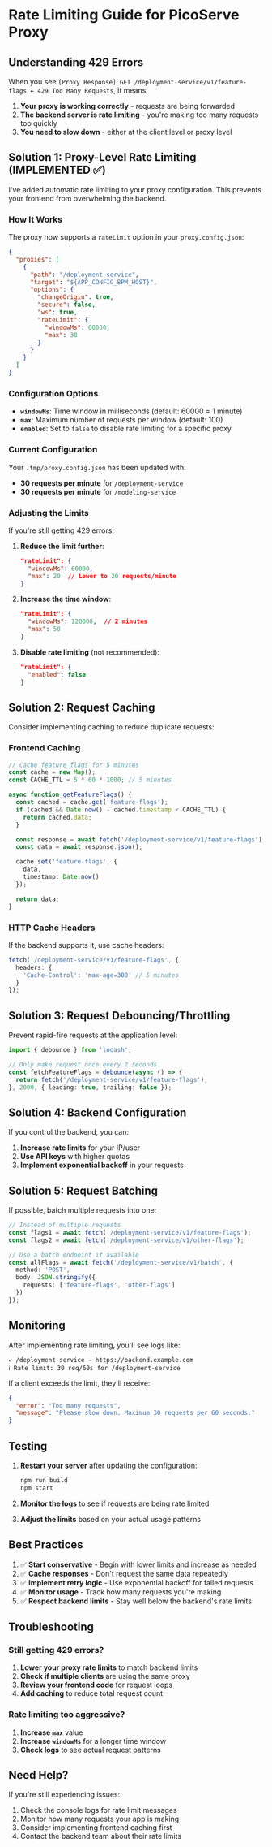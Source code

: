 # Rate Limiting Guide for PicoServe Proxy

## Understanding 429 Errors

When you see `[Proxy Response] GET /deployment-service/v1/feature-flags ← 429 Too Many Requests`, it means:

1. **Your proxy is working correctly** - requests are being forwarded
2. **The backend server is rate limiting** - you're making too many requests too quickly
3. **You need to slow down** - either at the client level or proxy level

## Solution 1: Proxy-Level Rate Limiting (IMPLEMENTED ✅)

I've added automatic rate limiting to your proxy configuration. This prevents your frontend from overwhelming the backend.

### How It Works

The proxy now supports a `rateLimit` option in your `proxy.config.json`:

```json
{
  "proxies": [
    {
      "path": "/deployment-service",
      "target": "${APP_CONFIG_BPM_HOST}",
      "options": {
        "changeOrigin": true,
        "secure": false,
        "ws": true,
        "rateLimit": {
          "windowMs": 60000,
          "max": 30
        }
      }
    }
  ]
}
```

### Configuration Options

- **`windowMs`**: Time window in milliseconds (default: 60000 = 1 minute)
- **`max`**: Maximum number of requests per window (default: 100)
- **`enabled`**: Set to `false` to disable rate limiting for a specific proxy

### Current Configuration

Your `.tmp/proxy.config.json` has been updated with:
- **30 requests per minute** for `/deployment-service`
- **30 requests per minute** for `/modeling-service`

### Adjusting the Limits

If you're still getting 429 errors:

1. **Reduce the limit further**:
   ```json
   "rateLimit": {
     "windowMs": 60000,
     "max": 20  // Lower to 20 requests/minute
   }
   ```

2. **Increase the time window**:
   ```json
   "rateLimit": {
     "windowMs": 120000,  // 2 minutes
     "max": 50
   }
   ```

3. **Disable rate limiting** (not recommended):
   ```json
   "rateLimit": {
     "enabled": false
   }
   ```

## Solution 2: Request Caching

Consider implementing caching to reduce duplicate requests:

### Frontend Caching

```typescript
// Cache feature flags for 5 minutes
const cache = new Map();
const CACHE_TTL = 5 * 60 * 1000; // 5 minutes

async function getFeatureFlags() {
  const cached = cache.get('feature-flags');
  if (cached && Date.now() - cached.timestamp < CACHE_TTL) {
    return cached.data;
  }

  const response = await fetch('/deployment-service/v1/feature-flags');
  const data = await response.json();

  cache.set('feature-flags', {
    data,
    timestamp: Date.now()
  });

  return data;
}
```

### HTTP Cache Headers

If the backend supports it, use cache headers:

```typescript
fetch('/deployment-service/v1/feature-flags', {
  headers: {
    'Cache-Control': 'max-age=300' // 5 minutes
  }
});
```

## Solution 3: Request Debouncing/Throttling

Prevent rapid-fire requests at the application level:

```typescript
import { debounce } from 'lodash';

// Only make request once every 2 seconds
const fetchFeatureFlags = debounce(async () => {
  return fetch('/deployment-service/v1/feature-flags');
}, 2000, { leading: true, trailing: false });
```

## Solution 4: Backend Configuration

If you control the backend, you can:

1. **Increase rate limits** for your IP/user
2. **Use API keys** with higher quotas
3. **Implement exponential backoff** in your requests

## Solution 5: Request Batching

If possible, batch multiple requests into one:

```typescript
// Instead of multiple requests
const flags1 = await fetch('/deployment-service/v1/feature-flags');
const flags2 = await fetch('/deployment-service/v1/other-flags');

// Use a batch endpoint if available
const allFlags = await fetch('/deployment-service/v1/batch', {
  method: 'POST',
  body: JSON.stringify({
    requests: ['feature-flags', 'other-flags']
  })
});
```

## Monitoring

After implementing rate limiting, you'll see logs like:

```
✓ /deployment-service → https://backend.example.com
ℹ Rate limit: 30 req/60s for /deployment-service
```

If a client exceeds the limit, they'll receive:

```json
{
  "error": "Too many requests",
  "message": "Please slow down. Maximum 30 requests per 60 seconds."
}
```

## Testing

1. **Restart your server** after updating the configuration:
   ```bash
   npm run build
   npm start
   ```

2. **Monitor the logs** to see if requests are being rate limited

3. **Adjust the limits** based on your actual usage patterns

## Best Practices

1. ✅ **Start conservative** - Begin with lower limits and increase as needed
2. ✅ **Cache responses** - Don't request the same data repeatedly
3. ✅ **Implement retry logic** - Use exponential backoff for failed requests
4. ✅ **Monitor usage** - Track how many requests you're making
5. ✅ **Respect backend limits** - Stay well below the backend's rate limits

## Troubleshooting

### Still getting 429 errors?

1. **Lower your proxy rate limits** to match backend limits
2. **Check if multiple clients** are using the same proxy
3. **Review your frontend code** for request loops
4. **Add caching** to reduce total request count

### Rate limiting too aggressive?

1. **Increase `max`** value
2. **Increase `windowMs`** for a longer time window
3. **Check logs** to see actual request patterns

## Need Help?

If you're still experiencing issues:

1. Check the console logs for rate limit messages
2. Monitor how many requests your app is making
3. Consider implementing frontend caching first
4. Contact the backend team about their rate limits

